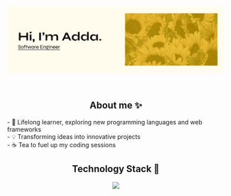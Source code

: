 ![Banner](https://github.com/ioadda/ioadda/raw/main/banner.jpg)

<br>


<h2  align="center">About me ✨</h2>
- 🌱 Lifelong learner, exploring new programming languages and web frameworks<br>
- 💡 Transforming ideas into innovative projects<br>
- ☕ Tea to fuel up my coding sessions<br>


<h2  align="center" >Technology Stack 🚀 </h2>
<p align="center">
  <a href="https://skillicons.dev">
 <img src="https://skillicons.dev/icons?i=html,react,css,js,nodejs,mongodb,express,bootstrap,figma,postman,docker,azure,py,selenium,vscode,aws,blender&theme=light&perline=6"/>
  </a>
</p>


  



